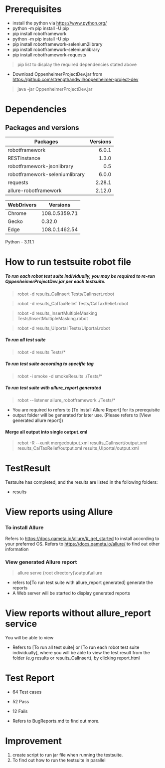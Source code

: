 # Prerequisites
- install the python via  https://www.python.org/
- python -m pip install -U pip
- pip install robotframework
- python -m pip install -U pip
- pip install robotframework-selenium2library
- pip install robotframework-seleniumlibrary
- pip install robotframework-requests

> pip list to display the required dependencies stated above 

- Download OppenheimerProjectDev.jar from https://github.com/strengthandwill/oppenheimer-project-dev
> java -jar OppenheimerProjectDev.jar

# Dependencies
## Packages and versions
| Packages                       | Versions |
|--------------------------------|---------:|
| robotframework                 |    6.0.1 |
| RESTinstance                   |    1.3.0 |
| robotframework-jsonlibrary     |      0.5 |
| robotframework-seleniumlibrary |    6.0.0 |
| requests                       |   2.28.1 |  
| allure-robotframework          |   2.12.0 |

| WebDrivers | Versions |
| ---------- | -------- |
| Chrome | 108.0.5359.71 |
| Gecko | 0.32.0 |
| Edge | 108.0.1462.54 |

Python - 3.11.1

# How to run testsuite robot file
##### To run each robot test suite individually, you may be required to re-run OppenheimerProjectDev.jar per each testsuite.
> robot -d results_CalInsert Tests/CalInsert.robot

> robot -d results_CalTaxRelief Tests/CalTaxRelief.robot

> robot -d results_InsertMultipleMasking Tests/InsertMultipleMasking.robot

> robot -d results_UIportal Tests/UIportal.robot

#####  To run all test suite
> robot -d results Tests/*

##### To run test suite according to specific tag
> robot -i smoke -d smokeResults ./Tests/* 

##### To run test suite with allure_report generated
> robot --listener allure_robotframework ./Tests/*
* You are required to refers to [To install Allure Report] for its prerequisite
* output folder will be generated for later use. (Please refers to [View generated allure report])

#### Merge all output into single output.xml
> rebot -R --xunit mergedoutput.xml results_CalInsert/output.xml results_CalTaxRelief/output.xml results_UIportal/output.xml

# TestResult
Testsuite has completed, and the results are listed in the following folders:
- results

# View reports using Allure 
### To install Allure
Refers to https://docs.qameta.io/allure/#_get_started to install according to your preferred OS.
Refers to https://docs.qameta.io/allure/ to find out other information

### View generated Allure report
> allure serve {root directory}\output\allure
* refers to[To run test suite with allure_report generated] generate the reports
* A Web server will be started to display generated reports

# View reports without allure_report service
You will be able to view 
* Refers to [To run all test suite] or [To run each robot test suite individually], where you will be able to view the test result from the folder (e.g results or results_CalInsert), by clicking report.html


# Test Report
* 64 Test cases
* 52 Pass
* 12 Fails


* Refers to BugReports.md to find out more.

# Improvement
1. create script to run jar file when running the testsuite. 
2. To find out how to run the testsuite in parallel